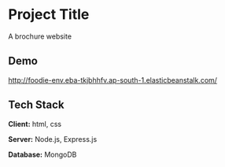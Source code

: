 
# Project Title
A brochure website

## Demo
http://foodie-env.eba-tkjbhhfv.ap-south-1.elasticbeanstalk.com/

## Tech Stack
**Client:** html, css

**Server:** Node.js, Express.js

**Database:** MongoDB

